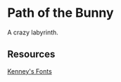 # Path of the Bunny

A crazy labyrinth.

## Resources

[Kenney's Fonts](https://kenney.nl/assets/kenney-fonts)
